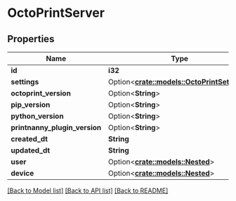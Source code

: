 # OctoPrintServer

## Properties

Name | Type | Description | Notes
------------ | ------------- | ------------- | -------------
**id** | **i32** |  | [readonly]
**settings** | Option<[**crate::models::OctoPrintSettings**](OctoPrintSettings.md)> |  | [readonly]
**octoprint_version** | Option<**String**> |  | [optional]
**pip_version** | Option<**String**> |  | [optional]
**python_version** | Option<**String**> |  | [optional]
**printnanny_plugin_version** | Option<**String**> |  | [optional]
**created_dt** | **String** |  | [readonly]
**updated_dt** | **String** |  | [readonly]
**user** | Option<[**crate::models::Nested**](Nested.md)> |  | [readonly]
**device** | Option<[**crate::models::Nested**](Nested.md)> |  | [readonly]

[[Back to Model list]](../README.md#documentation-for-models) [[Back to API list]](../README.md#documentation-for-api-endpoints) [[Back to README]](../README.md)


